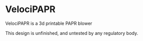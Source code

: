 # VelociPAPR
VelociPAPR is a 3d printable PAPR blower

This design is unfinished, and untested by any regulatory body.
